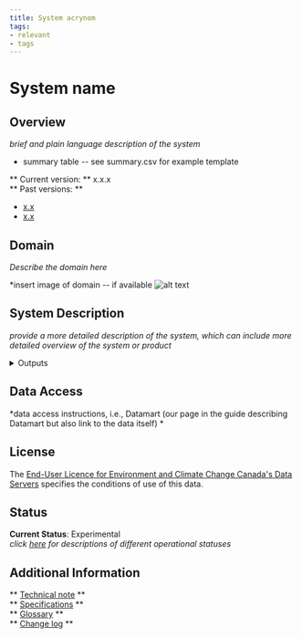```yaml
---
title: System acrynom 
tags: 
- relevant
- tags
---
```


# System name 

## **Overview**

<p>

*brief and plain language description of the system*

</p>

* summary table -- see summary.csv for example template 
<!-- {{ read_csv('docs/products/path/to/summary.csv') }}
 -->
** Current version: ** x.x.x
<br>
** Past versions: **

* [x.x](./path/to/old_version.md)
* [x.x](../../license/license.md)

## **Domain**

<p>

*Describe the domain here*

</p>

*insert image of domain -- if available 
![alt text](domain.png "Title")

## **System Description**
<p>

*provide a more detailed description of the system, which can include more detailed overview of the system or product*

<details>
<summary>Outputs </summary>
drop-down menu for outputs:
<li> list the outputs here </li>
</details>
</p>

## **Data Access**

<p>
*data access instructions, i.e., Datamart (our page in the guide describing Datamart but also link to the data itself) * 
</p>

## **License**

The [End-User Licence for Environment and Climate Change Canada's Data Servers](../../license/license.md) specifies the conditions of use of this data.

## **Status**

**Current Status**: Experimental
<br>
*click [here](../Status_definitions/status.md) for descriptions of different operational statuses*
 

## **Additional Information**

** [Technical note](./path/to/doc) **
<br>
** [Specifications](./) **
<br> 
** [Glossary](../../additional_information/glossary/glossary.md) **
<br>
** [Change log](./path/to/doc) **


